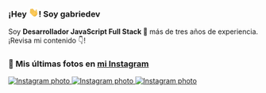 <h3>¡Hey <img src="https://raw.githubusercontent.com/ABSphreak/ABSphreak/master/gifs/Hi.gif" width="20px" decondig="async">! Soy gabriedev</h3>

<p>Soy <strong>Desarrollador JavaScript Full Stack 🚀</strong> más de tres años de experiencia.<br />¡Revisa mi contenido 👇!</p>

### 📸 Mis últimas fotos en [mi Instagram](https://instagram.com/gabrie.dev)


<a href='https://instagram.com/p/CxTmOF6vN8M' target='_blank'>
  <img width='20%' src='https://scontent-mia3-2.cdninstagram.com/v/t51.2885-15/378565944_323878180141713_8920720304536029091_n.jpg?stp=dst-jpg_e15&_nc_ht=scontent-mia3-2.cdninstagram.com&_nc_cat=109&_nc_ohc=TMmLeH50SsUAX-NtTpC&edm=APU89FABAAAA&ccb=7-5&oh=00_AfAFwTKWZlMZ4lnbMn1JHnLovaUyCyDzOvYOLyca3eE8Fw&oe=651CB018&_nc_sid=bc0c2c' alt='Instagram photo' />
</a>
<a href='https://instagram.com/p/CxLlYVlupp3' target='_blank'>
  <img width='20%' src='https://scontent-mia3-1.cdninstagram.com/v/t51.2885-15/377997579_196784406648750_7872949112471886655_n.webp?stp=dst-jpg_e35&_nc_ht=scontent-mia3-1.cdninstagram.com&_nc_cat=106&_nc_ohc=0UN0bvy0xqgAX_HO2Ot&edm=APU89FABAAAA&ccb=7-5&oh=00_AfAW5yBh0gcam18dFk7uUZFBo-c8AqGvB6AM8_n8IhTW-A&oe=651C1B1B&_nc_sid=bc0c2c' alt='Instagram photo' />
</a>
<a href='https://instagram.com/p/CxIn_Irugo4' target='_blank'>
  <img width='20%' src='https://scontent-mia3-1.cdninstagram.com/v/t51.2885-15/376780815_821779196307492_4053583912414574279_n.jpg?stp=dst-jpg_e15&_nc_ht=scontent-mia3-1.cdninstagram.com&_nc_cat=100&_nc_ohc=tAgLaq3EtB0AX92kXj1&edm=APU89FABAAAA&ccb=7-5&oh=00_AfCRL-GMhj7z7BneuQ65JTLVSTaIdj3GETrEFwx4Q8eC_Q&oe=651CE7C3&_nc_sid=bc0c2c' alt='Instagram photo' />
</a>
